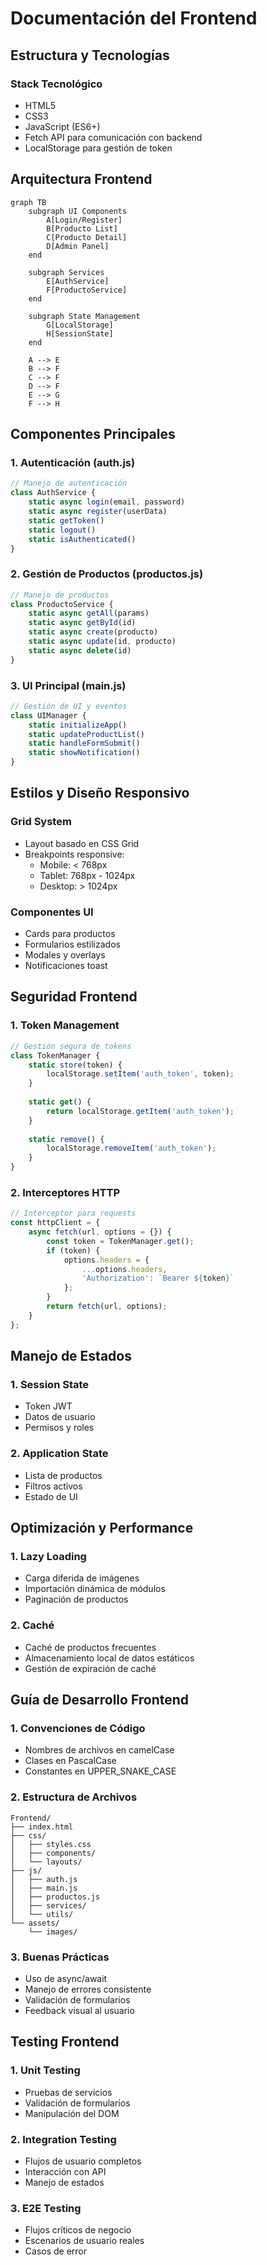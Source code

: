 # Documentación del Frontend

## Estructura y Tecnologías

### Stack Tecnológico
- HTML5
- CSS3
- JavaScript (ES6+)
- Fetch API para comunicación con backend
- LocalStorage para gestión de token

## Arquitectura Frontend

```mermaid
graph TB
    subgraph UI Components
        A[Login/Register]
        B[Producto List]
        C[Producto Detail]
        D[Admin Panel]
    end
    
    subgraph Services
        E[AuthService]
        F[ProductoService]
    end
    
    subgraph State Management
        G[LocalStorage]
        H[SessionState]
    end
    
    A --> E
    B --> F
    C --> F
    D --> F
    E --> G
    F --> H
```

## Componentes Principales

### 1. Autenticación (auth.js)
```javascript
// Manejo de autenticación
class AuthService {
    static async login(email, password)
    static async register(userData)
    static getToken()
    static logout()
    static isAuthenticated()
}
```

### 2. Gestión de Productos (productos.js)
```javascript
// Manejo de productos
class ProductoService {
    static async getAll(params)
    static async getById(id)
    static async create(producto)
    static async update(id, producto)
    static async delete(id)
}
```

### 3. UI Principal (main.js)
```javascript
// Gestión de UI y eventos
class UIManager {
    static initializeApp()
    static updateProductList()
    static handleFormSubmit()
    static showNotification()
}
```

## Estilos y Diseño Responsivo

### Grid System
- Layout basado en CSS Grid
- Breakpoints responsive:
  - Mobile: < 768px
  - Tablet: 768px - 1024px
  - Desktop: > 1024px

### Componentes UI
- Cards para productos
- Formularios estilizados
- Modales y overlays
- Notificaciones toast

## Seguridad Frontend

### 1. Token Management
```javascript
// Gestión segura de tokens
class TokenManager {
    static store(token) {
        localStorage.setItem('auth_token', token);
    }
    
    static get() {
        return localStorage.getItem('auth_token');
    }
    
    static remove() {
        localStorage.removeItem('auth_token');
    }
}
```

### 2. Interceptores HTTP
```javascript
// Interceptor para requests
const httpClient = {
    async fetch(url, options = {}) {
        const token = TokenManager.get();
        if (token) {
            options.headers = {
                ...options.headers,
                'Authorization': `Bearer ${token}`
            };
        }
        return fetch(url, options);
    }
};
```

## Manejo de Estados

### 1. Session State
- Token JWT
- Datos de usuario
- Permisos y roles

### 2. Application State
- Lista de productos
- Filtros activos
- Estado de UI

## Optimización y Performance

### 1. Lazy Loading
- Carga diferida de imágenes
- Importación dinámica de módulos
- Paginación de productos

### 2. Caché
- Caché de productos frecuentes
- Almacenamiento local de datos estáticos
- Gestión de expiración de caché

## Guía de Desarrollo Frontend

### 1. Convenciones de Código
- Nombres de archivos en camelCase
- Clases en PascalCase
- Constantes en UPPER_SNAKE_CASE

### 2. Estructura de Archivos
```
Frontend/
├── index.html
├── css/
│   ├── styles.css
│   ├── components/
│   └── layouts/
├── js/
│   ├── auth.js
│   ├── main.js
│   ├── productos.js
│   ├── services/
│   └── utils/
└── assets/
    └── images/
```

### 3. Buenas Prácticas
- Uso de async/await
- Manejo de errores consistente
- Validación de formularios
- Feedback visual al usuario

## Testing Frontend

### 1. Unit Testing
- Pruebas de servicios
- Validación de formularios
- Manipulación del DOM

### 2. Integration Testing
- Flujos de usuario completos
- Interacción con API
- Manejo de estados

### 3. E2E Testing
- Flujos críticos de negocio
- Escenarios de usuario reales
- Casos de error